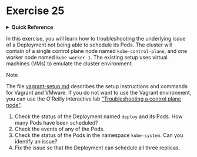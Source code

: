 # Exercise 25

<details>
<summary><b>Quick Reference</b></summary>
<p>

* Namespace: `default`, `kube-system`<br>
* Documentation: [Troubleshooting Clusters](https://kubernetes.io/docs/tasks/debug/debug-cluster/)

</p>
</details>

In this exercise, you will learn how to troubleshooting the underlying issue of a Deployment not being able to schedule its Pods. The cluster will contain of a single control plane node named `kube-control-plane`, and one worker node named `kube-worker-1`. The existing setup uses virtual machines (VMs) to emulate the cluster environment.

> [!NOTE]
> The file [vagrant-setup.md](../common/vagrant-setup.md) describes the setup instructions and commands for Vagrant and VMware. If you do not want to use the Vagrant environment, you can use the O'Reilly interactive lab ["Troubleshooting a control plane node"](https://learning.oreilly.com/scenarios/cka-prep-troubleshooting/9781492099215/).

1. Check the status of the Deployment named `deploy` and its Pods. How many Pods have been scheduled?
2. Check the events of any of the Pods.
3. Check the status of the Pods in the namespace `kube-system`. Can you identify an issue?
4. Fix the issue so that the Deployment can schedule all three replicas.